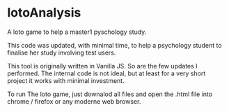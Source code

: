 # lotoAnalysis
A loto game to help a master1 pyschology study.
 
This code was updated, with minimal time, to help a psychology student to finalise her study involving test users.

This tool is originally written in Vanilla JS. So are the few updates I performed.
The internal code is not ideal, but at least for a very short project it works with minimal investment.

To run The loto game, just downalod all files and open the .html file into chrome / firefox or any moderne web browser.

